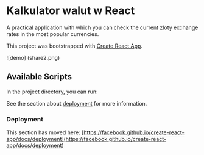 # Kalkulator walut w React

A practical application with which you can check the current zloty exchange rates in the most popular currencies.

This project was bootstrapped with [Create React App](https://github.com/facebook/create-react-app).

![demo] (share2.png)

## Available Scripts

In the project directory, you can run:

See the section about [deployment](https://facebook.github.io/create-react-app/docs/deployment) for more information.


### Deployment

This section has moved here: [https://facebook.github.io/create-react-app/docs/deployment](https://facebook.github.io/create-react-app/docs/deployment)

